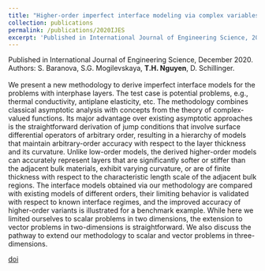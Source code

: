 ```yaml
---
title: "Higher-order imperfect interface modeling via complex variables based asymptotic analysis"
collection: publications
permalink: /publications/2020IJES
excerpt: 'Published in International Journal of Engineering Science, 2020. Read more.'
---
```


<div class="small">
   Published in International Journal of Engineering Science, December 2020.
</div>

<div class="small">
   Authors: S. Baranova, S.G. Mogilevskaya, <strong>T.H. Nguyen</strong>, D. Schillinger. 
</div><br/>
We present a new methodology to derive imperfect interface models for the problems with interphase layers. The test case is potential problems, e.g., thermal conductivity, antiplane elasticity, etc. The methodology combines classical asymptotic analysis with concepts from the theory of complex-valued functions. Its major advantage over existing asymptotic approaches is the straightforward derivation of jump conditions that involve surface differential operators of arbitrary order, resulting in a hierarchy of models that maintain arbitrary-order accuracy with respect to the layer thickness and its curvature. Unlike low-order models, the derived higher-order models can accurately represent layers that are significantly softer or stiffer than the adjacent bulk materials, exhibit varying curvature, or are of finite thickness with respect to the characteristic length scale of the adjacent bulk regions. The interface models obtained via our methodology are compared with existing models of different orders, their limiting behavior is validated with respect to known interface regimes, and the improved accuracy of higher-order variants is illustrated for a benchmark example. While here we limited ourselves to scalar problems in two dimensions, the extension to vector problems in two-dimensions is straightforward. We also discuss the pathway to extend our methodology to scalar and vector problems in three-dimensions. 

[doi](https://doi.org/10.1016/j.ijengsci.2020.103399)

